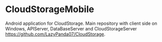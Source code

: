 # CloudStorageMobile
Android application for CloudStorage.
Main repository with client side on Windows, APIServer, DataBaseServer and CloudStorageServer https://github.com/LazyPanda07/CloudStorage.
